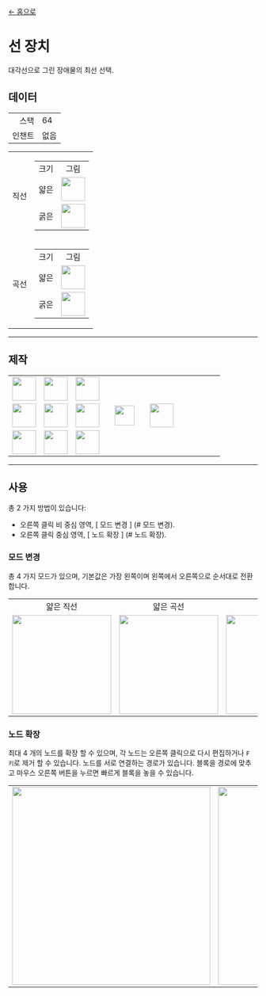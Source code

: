 [← 홈으로](../)
# 선 장치
대각선으로 그린 장애물의 최선 선택.

## 데이터
<table>
    <tr><td align="end">스택</td><td>64</td></tr>
    <tr><td align="end">인챈트</td><td>없음</td></tr>
</table>
<table>
    <tr>
        <td align="center">직선</td>
        <td>
            <table>
                <tr><td align="center">크기</td><td align="center">그림</td></tr>
                <tr><td align="center">얇은</td><td><img src="https://i.imgur.com/hhI9h1R.png" height="48"/></td></tr>
                <tr><td align="center">굵은</td><td><img src="https://i.imgur.com/SJBTnkG.png" height="48"/></td></tr>
            </table>
        </td>
    </tr>
    <tr>
        <td align="center">곡선</td>
        <td>
            <table>
                <tr><td align="center">크기</td><td align="center">그림</td></tr>
                <tr><td align="center">얇은</td><td><img src="https://i.imgur.com/d3Qzrtq.png" height="48"/></td></tr>
                <tr><td align="center">굵은</td><td><img src="https://i.imgur.com/PiWyIRO.png" height="48"/></td></tr>
            </table>
        </td>
    </tr>
</table>

---

## 제작
<table>
    <tr><td><img src="https://i.imgur.com/FzeH8zW.png" width="48"/></td><td><img src="https://i.imgur.com/GkMJMSS.png" width="48"/></td><td><img src="https://i.imgur.com/FzeH8zW.png" width="48"/></td><td colspan="3"></td></tr>
    <tr><td><img src="https://i.imgur.com/GkMJMSS.png" width="48"/></td><td><img src="https://i.imgur.com/hhnlgTn.png" width="48"/></td><td><img src="https://i.imgur.com/GkMJMSS.png" width="48"/></td><td width="70" align="center"><img src="https://i.imgur.com/VE0KqIE.png" width="40"/></td><td><img src="https://i.imgur.com/hhI9h1R.png" width="48"/></td><td width="70"></td></tr>
    <tr><td><img src="https://i.imgur.com/FzeH8zW.png" width="48"/></td><td><img src="https://i.imgur.com/GkMJMSS.png" width="48"/></td><td><img src="https://i.imgur.com/FzeH8zW.png" width="48"/></td><td colspan="3"></td></tr>
</table>

---

## 사용
총 2 가지 방법이 있습니다:
- 오른쪽 클릭 비 중심 영역, [ 모드 변경 ] (# 모드 변경).
- 오른쪽 클릭 중심 영역, [ 노드 확장 ] (# 노드 확장).

### 모드 변경
총 4 가지 모드가 있으며, 기본값은 가장 왼쪽이며 왼쪽에서 오른쪽으로 순서대로 전환합니다.
<table>
    <tr>
        <td align="center">얇은 직선</td>
        <td align="center">얇은 곡선</td>
        <td align="center">굵은 직선</td>
        <td align="center">굵은 곡선</td>
    </tr>
    <tr>
        <td><img src="https://i.imgur.com/nZBnJ5V.png" width="200"/></td>
        <td><img src="https://i.imgur.com/vY8uPDN.png" width="200"/></td>
        <td><img src="https://i.imgur.com/e39eLW7.png" width="200"/></td>
        <td><img src="https://i.imgur.com/tHV19LF.png" width="200"/></td>
    </tr>
</table>

### 노드 확장
최대 4 개의 노드를 확장 할 수 있으며, 각 노드는 오른쪽 클릭으로 다시 편집하거나 ` F 키 `로 제거 할 수 있습니다.
노드를 서로 연결하는 경로가 있습니다. 블록을 경로에 맞추고 마우스 오른쪽 버튼을 누르면 빠르게 블록을 놓을 수 있습니다.
<table>
    <tr><td><img src="https://i.imgur.com/tHV19LF.png" width="400"/></td><td><img src="https://i.imgur.com/IT7G4E9.png" width="400"/></td></tr>
</table>
